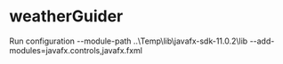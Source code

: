 # weatherGuider

Run configuration --module-path ..\Temp\lib\javafx-sdk-11.0.2\lib --add-modules=javafx.controls,javafx.fxml
